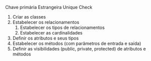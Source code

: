 Chave primária
Estrangeira
Unique
Check

1. Criar as classes
2. Estabelecer os relacionamentos
	1. Estabelecer os tipos de relacionamentos
	2. Estabelecer as cardinalidades
3. Definir os atributos e seus tipos
4. Estabelecer os métodos (com parâmetros de entrada e saída)
5. Definir as visibilidades (public, private, protected) de atributos e métodos
	 
<!--stackedit_data:
eyJoaXN0b3J5IjpbMTEyMzAyMzU0NCwtMTkzNTk3ODgxMl19
-->